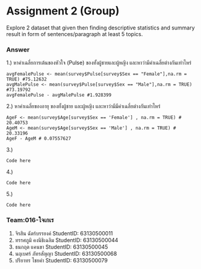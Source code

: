 # Assignment 2 (Group)
Explore 2 dataset that given then finding descriptive statistics and summary result in form of sentences/paragraph at least 5 topics.

### Answer

1.) หาค่าเฉลี่ยการเต้นของหัวใจ (Pulse) ของทั้งผู้ชายและผู้หญิง และหาว่ามีค่าเฉลี่ยต่างกันเท่าไหร่
```{R}
avgFemalePulse <- mean(survey$Pulse[survey$Sex == "Female"],na.rm = TRUE) #75.12632
avgMalePulse <- mean(survey$Pulse[survey$Sex == "Male"],na.rm = TRUE) #73.19792
avgFemalePulse - avgMalePulse #1.928399
```

2.) หาค่าเฉลี่ยของอายุ ของทั้งผู้ชาย และผู้หญิง และหาว่ามีมีค่าเฉลี่ยต่างกันเท่าไหร่
```{R}
AgeF <- mean(survey$Age[survey$Sex == 'Female'] , na.rm = TRUE) # 20.40753
AgeM <- mean(survey$Age[survey$Sex == 'Male'] , na.rm = TRUE) # 20.33196
AgeF - AgeM # 0.07557627
```
3.) 
```{R}
Code here
```
4.) 
```{R}
Code here
```
5.) 
```{R}
Code here
```


### Team:016-ใจเกเร
1.  จิรสิน  ฉัตร์บรรยงค์  StudentID: 63130500011
2.  ทรรศภูมิ  คงนิธิเฉลิม StudentID: 63130500044
3.  ธนกฤต แคนขา StudentID: 63130500045
4.  นฤเบศร์ ภัทรสัญญา StudentID: 63130500068
5.  ปรียาทร ไชยคำ StudentID: 63130500079
